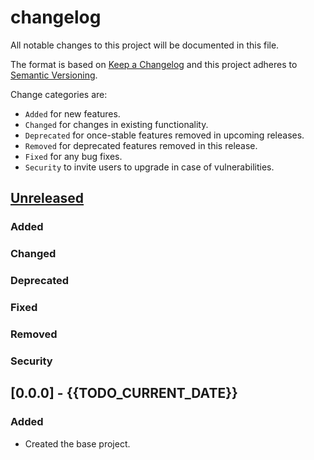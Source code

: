 # changelog

All notable changes to this project will be documented in this file.

The format is based on [Keep a Changelog](http://keepachangelog.com/en/1.0.0/)
and this project adheres to [Semantic Versioning](http://semver.org/spec/v2.0.0.html).

Change categories are:

* `Added` for new features.
* `Changed` for changes in existing functionality.
* `Deprecated` for once-stable features removed in upcoming releases.
* `Removed` for deprecated features removed in this release.
* `Fixed` for any bug fixes.
* `Security` to invite users to upgrade in case of vulnerabilities.

## [Unreleased]
### Added
### Changed
### Deprecated
### Fixed
### Removed
### Security

## [0.0.0] - {{TODO_CURRENT_DATE}}
### Added
- Created the base project.

[Unreleased]: https://github.com/saibotsivad/{{TODO_REPO_NAME}}/compare/v0.0.0...HEAD
[0.0.1]: https://github.com/saibotsivad/{{TODO_REPO_NAME}}/compare/v0.0.0...v0.0.1
